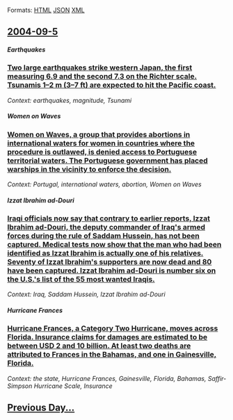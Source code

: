 
Formats: [HTML](2004/09/5/index.html)  [JSON](2004/09/5/index.json)  [XML](2004/09/5/index.xml)  

## [2004-09-5](/news/2004/09/5/index.md)

##### Earthquakes
### [ Two large earthquakes strike western Japan, the first measuring 6.9 and the second 7.3 on the Richter scale. Tsunamis 1&ndash;2 m (3&ndash;7&nbsp;ft) are expected to hit the Pacific coast. ](/news/2004/09/5/two-large-earthquakes-strike-western-japan-the-first-measuring-6-9-and-the-second-7-3-on-the-richter-scale-tsunamis-1-ndash-2-m-3-ndash.md)
_Context: earthquakes, magnitude, Tsunami_

##### Women on Waves
### [ Women on Waves, a group that provides abortions in international waters for women in countries where the procedure is outlawed, is denied access to Portuguese territorial waters. The Portuguese government has placed warships in the vicinity to enforce the decision. ](/news/2004/09/5/women-on-waves-a-group-that-provides-abortions-in-international-waters-for-women-in-countries-where-the-procedure-is-outlawed-is-denied-a.md)
_Context: Portugal, international waters, abortion, Women on Waves_

##### Izzat Ibrahim ad-Douri
### [ Iraqi officials now say that contrary to earlier reports, Izzat Ibrahim ad-Douri, the deputy commander of Iraq's armed forces during the rule of Saddam Hussein, has not been captured. Medical tests now show that the man who had been identified as Izzat Ibrahim is actually one of his relatives. Seventy of Izzat Ibrahim's supporters are now dead and 80 have been captured. Izzat Ibrahim ad-Douri is number six on the U.S.'s list of the 55 most wanted Iraqis. ](/news/2004/09/5/iraqi-officials-now-say-that-contrary-to-earlier-reports-izzat-ibrahim-ad-douri-the-deputy-commander-of-iraq-s-armed-forces-during-the-ru.md)
_Context: Iraq, Saddam Hussein, Izzat Ibrahim ad-Douri_

##### Hurricane Frances
### [ Hurricane Frances, a Category Two Hurricane, moves across Florida. Insurance claims for damages are estimated to be between USD 2 and 10 billion. At least two deaths are attributed to Frances in the Bahamas, and one in Gainesville, Florida. ](/news/2004/09/5/hurricane-frances-a-category-two-hurricane-moves-across-florida-insurance-claims-for-damages-are-estimated-to-be-between-usd-2-and-10-bi.md)
_Context: the state, Hurricane Frances, Gainesville, Florida, Bahamas, Saffir-Simpson Hurricane Scale, Insurance_

## [Previous Day...](/news/2004/09/4/index.md)

